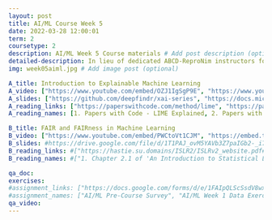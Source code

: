 ```yaml
---
layout: post
title: AI/ML Course Week 5
date: 2022-03-28 12:00:01
term: 2
coursetype: 2
description: AI/ML Week 5 Course materials # Add post description (optional)
detailed-description: In lieu of dedicated ABCD-ReproNim instructors for this week, we will link to several relevant (and excellent!) lectures and resources on explainable machine learning and FAIRness in machine learning.
img: week05aiml.jpg # Add image post (optional)

A_title: Introduction to Explainable Machine Learning
A_video: ["https://www.youtube.com/embed/OZJ1IgSgP9E", "https://www.youtube.com/embed/d6j6bofhj2M", "https://www.youtube.com/embed/9haIOplEIGM", "https://www.youtube.com/embed/EIvMxWfsOHo"]
A_slides: ["https://github.com/deepfindr/xai-series", "https://docs.microsoft.com/en-us/azure/machine-learning/how-to-machine-learning-interpretability?ocid=AID2463683&wt.mc_id=ai-c9-sejuare", "https://github.com/Azure/MachineLearningNotebooks/tree/master/how-to-use-azureml/explain-model?ocid=AID2463683&wt.mc_id=ai-c9-sejuare"]
A_reading_links: ["https://paperswithcode.com/method/lime", "https://paperswithcode.com/method/shap"]
A_reading_names: [1. Papers with Code - LIME Explained, 2. Papers with Code - SHAP Explained]

B_title: FAIR and FAIRness in Machine Learning
B_video: ["https://www.youtube.com/embed/PWCtoVt1CJM", "https://embed.ted.com/talks/lang/en/joy_buolamwini_how_i_m_fighting_bias_in_algorithms"]
B_slides: #https://drive.google.com/file/d/1T1PAJ_ovM5YAVb3Z7paIGb2-_i7OQY0g/view?usp=sharing
B_reading_links: #["https://hastie.su.domains/ISLR2/ISLRv2_website.pdf#page=26", "https://hastie.su.domains/ISLR2/ISLRv2_website.pdf#page=40"]
B_reading_names: #["1. Chapter 2.1 of 'An Introduction to Statistical Learning' by G. James, D. Witten, T. Hastie, and R. Tibshirani", "2. Chapter 2.2 of 'An Introduction to Statistical Learning' by G. James, D. Witten, T. Hastie, and R. Tibshirani"]

qa_doc:
exercises:
#assignment_links: ["https://docs.google.com/forms/d/e/1FAIpQLScSsdV8wxkL3Mxn_vVafizWRb3Y6iUfLJYXdK8fW31JmumYWg/viewform?usp=sf_link", "https://docs.google.com/forms/d/e/1FAIpQLScSsdV8wxkL3Mxn_vVafizWRb3Y6iUfLJYXdK8fW31JmumYWg/viewform?usp=sf_link"]
#assignment_names: ["AI/ML Pre-Course Survey", "AI/ML Week 1 Data Exercise Submission Form"]
qa_video:
---
```

<!---
**Announcements**:

**Week 5 AI/ML Data Exercise**: Coming Soon!

**ABCD Data Access Confirmation**: If you wish to access ABCD data you will need an active Data Use Certification (DUC) from the [NDA](https://nda.nih.gov/). We provide instructions on [how to obtain ABCD data access](https://docs.google.com/document/d/18hsT2x15bypuXFcfMQb9Ck_YEB7VvY2j4w5hwbV78A4/edit?usp=sharing) to help with this process. Once you have an approved DUC please complete our [ABCD Data Access Confirmation](https://docs.google.com/forms/d/e/1FAIpQLSdZbXLB2HdciB88YN3JIXg6OdUN2dq1KnLTolIcos2Tu6FazA/viewform?usp=sf_link). Note that you do not need to have ABCD data access in order to take the AI/ML Course. This assignment is optional and does not count towards completion of the course. However, *students who do not successfully complete this assignment will not be allowed to participate in Project Month.*

**ABCD-ReproNim JupyterHub Access Request**: ABCD-ReproNim students with active DUCs can access to the new [ABCD-ReproNim JupyterHub](https://abcd.repronim.org/), a cloud-based scientific computing platform that is fully accessible through an internet browser (see [this link](https://jupyter.org/hub) for details about the JupyterHub project!) [This document](https://docs.google.com/document/d/1kXvK2c_N9TkIAYn21WfzlCPtJvxhjW13Ftf0DwnAnlg/edit?usp=sharing) introduces the [ABCD-ReproNim JupyterHub](https://abcd.repronim.org/), how to access it, and outlines some basic usage rules. Students can use the Hub to work on Data Exercises and perform ABCD data analysis projects during the course. ABCD-ReproNim staff will grant access to students with active DUCs who submit an [Access Request](https://docs.google.com/forms/d/e/1FAIpQLSefrxRzdjFak_BoxTL5bE-TnsJdg9KbGvFdOwuW7zliZ96z7g/viewform?usp=sf_link). Students *without* an active NDA Data Use Certification are invited to follow the instructions [here](https://neurostars.org/t/using-abcd-repronim-jupyterhub-container-locally-via-docker) where they can access the same computational environment locally via Docker.

--->
